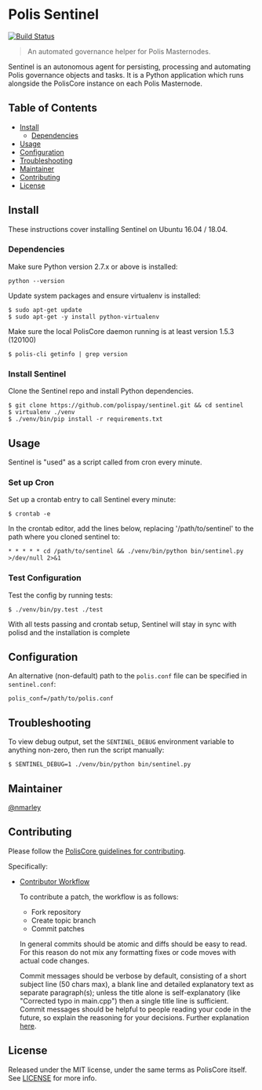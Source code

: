 # Polis Sentinel

[![Build Status](https://travis-ci.org/polispay/sentinel.svg?branch=master)](https://travis-ci.org/polispay/sentinel)

> An automated governance helper for Polis Masternodes.

Sentinel is an autonomous agent for persisting, processing and automating Polis governance objects and tasks. It is a Python application which runs alongside the PolisCore instance on each Polis Masternode.

## Table of Contents
- [Install](#install)
  - [Dependencies](#dependencies)
- [Usage](#usage)
- [Configuration](#configuration)
- [Troubleshooting](#troubleshooting)
- [Maintainer](#maintainer)
- [Contributing](#contributing)
- [License](#license)

## Install

These instructions cover installing Sentinel on Ubuntu 16.04 / 18.04.

### Dependencies

Make sure Python version 2.7.x or above is installed:

    python --version

Update system packages and ensure virtualenv is installed:

    $ sudo apt-get update
    $ sudo apt-get -y install python-virtualenv

Make sure the local PolisCore daemon running is at least version 1.5.3 (120100)

    $ polis-cli getinfo | grep version

### Install Sentinel

Clone the Sentinel repo and install Python dependencies.

    $ git clone https://github.com/polispay/sentinel.git && cd sentinel
    $ virtualenv ./venv
    $ ./venv/bin/pip install -r requirements.txt

## Usage

Sentinel is "used" as a script called from cron every minute.

### Set up Cron

Set up a crontab entry to call Sentinel every minute:

    $ crontab -e

In the crontab editor, add the lines below, replacing '/path/to/sentinel' to the path where you cloned sentinel to:

    * * * * * cd /path/to/sentinel && ./venv/bin/python bin/sentinel.py >/dev/null 2>&1

### Test Configuration

Test the config by running tests:

    $ ./venv/bin/py.test ./test

With all tests passing and crontab setup, Sentinel will stay in sync with polisd and the installation is complete

## Configuration

An alternative (non-default) path to the `polis.conf` file can be specified in `sentinel.conf`:

    polis_conf=/path/to/polis.conf

## Troubleshooting

To view debug output, set the `SENTINEL_DEBUG` environment variable to anything non-zero, then run the script manually:

    $ SENTINEL_DEBUG=1 ./venv/bin/python bin/sentinel.py

## Maintainer

[@nmarley](https://github.com/nmarley)

## Contributing

Please follow the [PolisCore guidelines for contributing](https://github.com/polispay/polis/blob/master/CONTRIBUTING.md).

Specifically:

* [Contributor Workflow](https://github.com/polispay/polis/blob/master/CONTRIBUTING.md#contributor-workflow)

    To contribute a patch, the workflow is as follows:

    * Fork repository
    * Create topic branch
    * Commit patches

    In general commits should be atomic and diffs should be easy to read. For this reason do not mix any formatting fixes or code moves with actual code changes.

    Commit messages should be verbose by default, consisting of a short subject line (50 chars max), a blank line and detailed explanatory text as separate paragraph(s); unless the title alone is self-explanatory (like "Corrected typo in main.cpp") then a single title line is sufficient. Commit messages should be helpful to people reading your code in the future, so explain the reasoning for your decisions. Further explanation [here](http://chris.beams.io/posts/git-commit/).

## License

Released under the MIT license, under the same terms as PolisCore itself. See [LICENSE](LICENSE) for more info.
